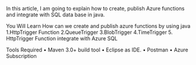 
In this article, I am going to explain how to create, publish Azure functions and integrate with SQL data base in java.

You Will Learn
How can we create and publish azure functions by using java 
1.HttpTrigger Function
2.QueueTrigger
3.BlobTrigger
4.TimeTrigger
5. HttpTrigger Function integrate with Azure SQL

Tools Required
•	Maven 3.0+ build tool
•	Eclipse as IDE. 
•	Postman
•	Azure Subscription
